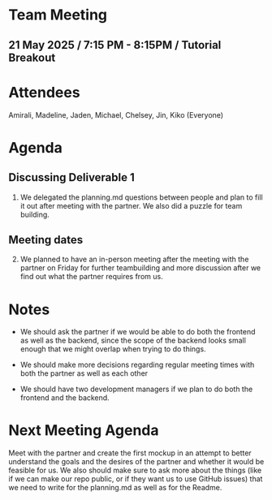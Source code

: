 # **Team Meeting**

## **21 May 2025** / 7:15 PM \- 8:15PM / Tutorial Breakout

# **Attendees** 

Amirali, Madeline, Jaden, Michael, Chelsey, Jin, Kiko (Everyone)

# **Agenda**

## **Discussing Deliverable 1**

1. We delegated the planning.md questions between people and plan to fill it out after meeting with the partner. We also did a puzzle for team building.

## **Meeting dates**

2. We planned to have an in-person meeting after the meeting with the partner on Friday for further teambuilding and more discussion after we find out what the partner requires from us.

# **Notes**

* We should ask the partner if we would be able to do both the frontend as well as the backend, since the scope of the backend looks small enough that we might overlap when trying to do things. 

* We should make more decisions regarding regular meeting times with both the partner as well as each other

* We should have two development managers if we plan to do both the frontend and the backend.

# **Next Meeting Agenda**

Meet with the partner and create the first mockup in an attempt to better understand the goals and the desires of the partner and whether it would be feasible for us. We also should make sure to ask more about the things (like if we can make our repo public, or if they want us to use GitHub issues) that we need to write for the planning.md as well as for the Readme.